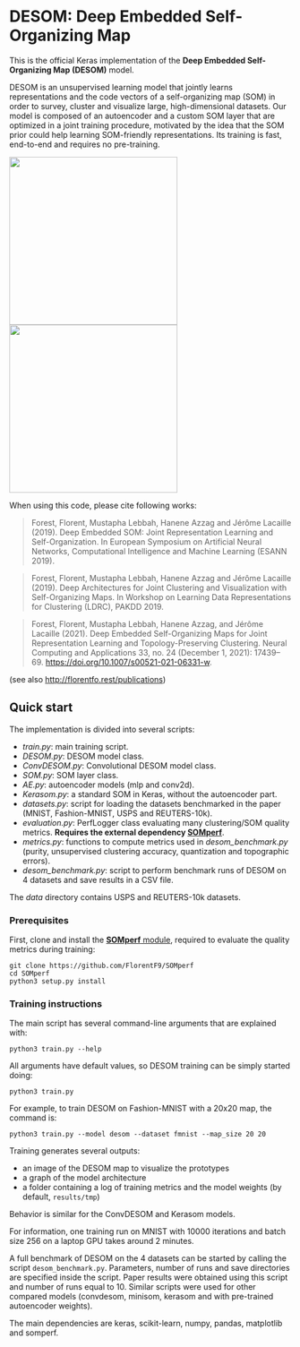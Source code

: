 # DESOM: Deep Embedded Self-Organizing Map 

This is the official Keras implementation of the **Deep Embedded Self-Organizing Map (DESOM)** model.

DESOM is an unsupervised learning model that jointly learns representations and the code vectors of a self-organizing map (SOM) in order to survey, cluster and visualize large, high-dimensional datasets. Our model is composed of an autoencoder and a custom SOM layer that are optimized in a joint training procedure, motivated by the idea that the SOM prior could help learning SOM-friendly representations. Its training is fast, end-to-end and requires no pre-training.

<img src="./fig/desom_map_mnist.png" width=300 height=300/><img src="./fig/desom_map_fmnist.png" width=300 height=300/>

When using this code, please cite following works:

> Forest, Florent, Mustapha Lebbah, Hanene Azzag and Jérôme Lacaille (2019). Deep Embedded SOM: Joint Representation Learning and Self-Organization. In European Symposium on Artificial Neural Networks, Computational Intelligence and Machine Learning (ESANN 2019).

> Forest, Florent, Mustapha Lebbah, Hanene Azzag and Jérôme Lacaille (2019). Deep Architectures for Joint Clustering and Visualization with Self-Organizing Maps. In Workshop on Learning Data Representations for Clustering (LDRC), PAKDD 2019.

> Forest, Florent, Mustapha Lebbah, Hanene Azzag, and Jérôme Lacaille (2021). Deep Embedded Self-Organizing Maps for Joint Representation Learning and Topology-Preserving Clustering. Neural Computing and Applications 33, no. 24 (December 1, 2021): 17439–69. https://doi.org/10.1007/s00521-021-06331-w.

(see also http://florentfo.rest/publications)

## Quick start

The implementation is divided into several scripts:

* *train.py*: main training script.
* *DESOM.py*: DESOM model class.
* *ConvDESOM.py*: Convolutional DESOM model class.
* *SOM.py*: SOM layer class.
* *AE.py*: autoencoder models (mlp and conv2d).
* *Kerasom.py*: a standard SOM in Keras, without the autoencoder part.
* *datasets.py*: script for loading the datasets benchmarked in the paper (MNIST, Fashion-MNIST, USPS and REUTERS-10k).
* *evaluation.py*: PerfLogger class evaluating many clustering/SOM quality metrics. **Requires the external dependency [SOMperf](https://github.com/FlorentF9/SOMperf)**.
* *metrics.py*: functions to compute metrics used in *desom_benchmark.py* (purity, unsupervised clustering accuracy, quantization and topographic errors).
* *desom_benchmark.py*: script to perform benchmark runs of DESOM on 4 datasets and save results in a CSV file.

The *data* directory contains USPS and REUTERS-10k datasets.

### Prerequisites

First, clone and install the [**SOMperf** module](https://github.com/FlorentF9/SOMperf), required to evaluate the quality metrics during training:

```shell
git clone https://github.com/FlorentF9/SOMperf
cd SOMperf
python3 setup.py install
```

### Training instructions

The main script has several command-line arguments that are explained with:

```shell
python3 train.py --help
```

All arguments have default values, so DESOM training can be simply started doing:

```shell
python3 train.py
```

For example, to train DESOM on Fashion-MNIST with a 20x20 map, the command is:

```shell
python3 train.py --model desom --dataset fmnist --map_size 20 20
```

Training generates several outputs:

* an image of the DESOM map to visualize the prototypes
* a graph of the model architecture
* a folder containing a log of training metrics and the model weights (by default, `results/tmp`)

Behavior is similar for the ConvDESOM and Kerasom models.

For information, one training run on MNIST with 10000 iterations and batch size 256 on a laptop GPU takes around 2 minutes.

A full benchmark of DESOM on the 4 datasets can be started by calling the script `desom_benchmark.py`. Parameters, number of runs and save directories are specified inside the script. Paper results were obtained using this script and number of runs equal to 10. Similar scripts were used for other compared models (convdesom, minisom, kerasom and with pre-trained autoencoder weights).

The main dependencies are keras, scikit-learn, numpy, pandas, matplotlib and somperf.
